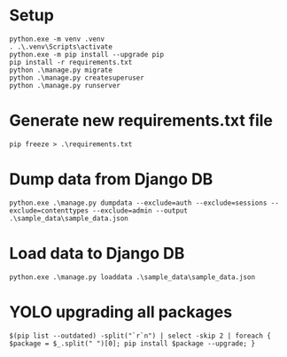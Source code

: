 # Setup
```
python.exe -m venv .venv
. .\.venv\Scripts\activate
python.exe -m pip install --upgrade pip
pip install -r requirements.txt
python .\manage.py migrate
python .\manage.py createsuperuser
python .\manage.py runserver

```

# Generate new requirements.txt file
`pip freeze > .\requirements.txt`

# Dump data from Django DB
`python.exe .\manage.py dumpdata --exclude=auth --exclude=sessions --exclude=contenttypes --exclude=admin --output .\sample_data\sample_data.json`
# Load data to Django DB
`python.exe .\manage.py loaddata .\sample_data\sample_data.json`


# YOLO upgrading all packages
```
$(pip list --outdated) -split("`r`n") | select -skip 2 | foreach { $package = $_.split(" ")[0]; pip install $package --upgrade; }
```